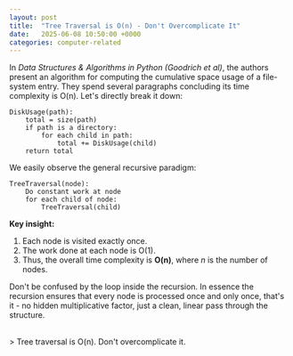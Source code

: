 ```yaml
---
layout: post
title:  "Tree Traversal is O(n) - Don't Overcomplicate It"
date:   2025-06-08 10:50:00 +0000
categories: computer-related
---
```


In *Data Structures & Algorithms in Python (Goodrich et al)*, the authors present an algorithm for computing the cumulative space usage of a file-system entry. They spend several paragraphs concluding its time complexity is O(n). Let's directly break it down:

```pseudo
DiskUsage(path):
    total = size(path)
    if path is a directory:
        for each child in path:
            total += DiskUsage(child)
    return total
```

We easily observe the general recursive paradigm:

```pseudo
TreeTraversal(node):
    Do constant work at node
    for each child of node:
        TreeTraversal(child)
```

**Key insight:**
1. Each node is visited exactly once.
2. The work done at each node is O(1).
3. Thus, the overall time complexity is **O(n)**, where *n* is the number of nodes.

Don't be confused by the loop inside the recursion. In essence the recursion ensures that every node is processed once and only once, that's it - no hidden multiplicative factor, just a clean, linear pass through the structure.

<br>
> Tree traversal is O(n). Don't overcomplicate it.
